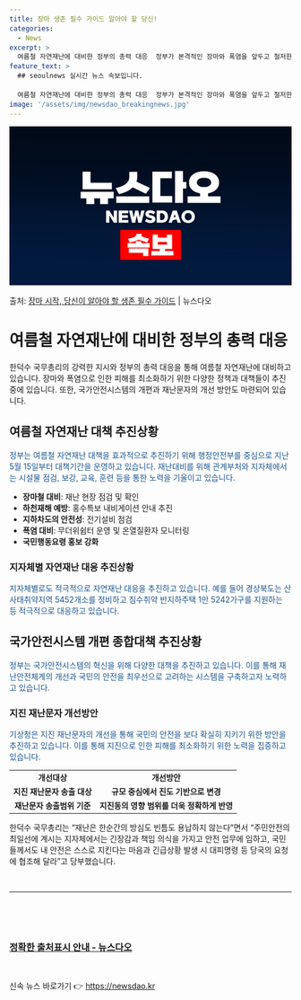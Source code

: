 ```yaml
---
title: 장마 생존 필수 가이드 알아야 할 당신!
categories:
  - News
excerpt: >
  여름철 자연재난에 대비한 정부의 총력 대응  정부가 본격적인 장마와 폭염을 앞두고 철저한 사전 대비와 선제 …
feature_text: >
  ## seoulnews 실시간 뉴스 속보입니다.

  여름철 자연재난에 대비한 정부의 총력 대응  정부가 본격적인 장마와 폭염을 앞두고 철저한 사전 대비와 선제 …
image: '/assets/img/newsdao_breakingnews.jpg'
---
```


![뉴스다오 속보](/assets/img/newsdao_breakingnews.jpg)

<p>출처: <a href="https://newsdao.kr/4498" rel="dofollow">장마 시작, 당신이 알아야 할 생존 필수 가이드</a> | 뉴스다오</p>

<h1>여름철 자연재난에 대비한 정부의 총력 대응</h1>

<p data-ke-size="size16">한덕수 국무총리의 강력한 지시와 정부의 총력 대응을 통해 여름철 자연재난에 대비하고 있습니다. 장마와 폭염으로 인한 피해를 최소화하기 위한 다양한 정책과 대책들이 추진 중에 있습니다. 또한, 국가안전시스템의 개편과 재난문자의 개선 방안도 마련되어 있습니다.</p>

<h2>여름철 자연재난 대책 추진상황</h2>

<p><span style="color: #1a5490;">정부는 여름철 자연재난 대책을 효과적으로 추진하기 위해 행정안전부를 중심으로 지난 5월 15일부터 대책기간을 운영하고 있습니다. 재난대비를 위해 관계부처와 지자체에서는 시설물 점검, 보강, 교육, 훈련 등을 통한 노력을 기울이고 있습니다.</span></p>

<ul>
  <li><b>장마철 대비</b>: 재난 현장 점검 및 확인</li>
  <li><b>하천재해 예방</b>: 홍수특보 내비게이션 안내 추진</li>
  <li><b>지하차도의 안전성</b>: 전기설비 점검</li>
  <li><b>폭염 대비</b>: 무더위쉼터 운영 및 온열질환자 모니터링</li>
  <li><b>국민행동요령 홍보 강화</b></li>
</ul>

<h3>지자체별 자연재난 대응 추진상황</h3>

<p><span style="color: #1a5490;">지자체별로도 적극적으로 자연재난 대응을 추진하고 있습니다. 예를 들어 경상북도는 산사태취약지역 5452개소를 정비하고 침수취약 반지하주택 1만 5242가구를 지원하는 등 적극적으로 대응하고 있습니다.</span></p>

<h2>국가안전시스템 개편 종합대책 추진상황</h2>

<p><span style="color: #1a5490;">정부는 국가안전시스템의 혁신을 위해 다양한 대책을 추진하고 있습니다. 이를 통해 재난안전체계의 개선과 국민의 안전을 최우선으로 고려하는 시스템을 구축하고자 노력하고 있습니다.</span></p>

<h3>지진 재난문자 개선방안</h3>

<p><span style="color: #1a5490;">기상청은 지진 재난문자의 개선을 통해 국민의 안전을 보다 확실히 지키기 위한 방안을 추진하고 있습니다. 이를 통해 지진으로 인한 피해를 최소화하기 위한 노력을 집중하고 있습니다.</span></p>

<table>
  <tr>
    <td style="text-align: center; height: 17px;"><b>개선대상</b></td>
    <td style="text-align: center; height: 17px;"><b>개선방안</b></td>
  </tr>
  <tr>
    <td style="text-align: center; height: 17px;"><b>지진 재난문자 송출 대상</b></td>
    <td style="text-align: center; height: 17px;"><b>규모 중심에서 진도 기반으로 변경</b></td>
  </tr>
  <tr>
    <td style="text-align: center; height: 17px;"><b>재난문자 송출범위 기준</b></td>
    <td style="text-align: center; height: 17px;"><b>지진동의 영향 범위를 더욱 정확하게 반영</b></td>
  </tr>
</table>

<p data-ke-size="size16">한덕수 국무총리는 “재난은 한순간의 방심도 빈틈도 용납하지 않는다”면서 “주민안전의 최일선에 계시는 지자체에서는 긴장감과 책임 의식을 가지고 안전 업무에 임하고, 국민들께서도 내 안전은 스스로 지킨다는 마음과 긴급상황 발생 시 대피명령 등 당국의 요청에 협조해 달라”고 당부했습니다.</p>

<p data-ke-size="size16">&nbsp;</p>

<hr>

<p data-ke-size="size16">&nbsp;</p>

<p data-ke-size="size16">&nbsp;</p>

<h3><a href="https://newsdao.kr/4498">정확한 출처표시 안내 - 뉴스다오</a></h3>

<p data-ke-size="size16">&nbsp;</p> 

신속 뉴스 바로가기 👉 <a href="https://newsdao.kr" rel="dofollow">https://newsdao.kr</a>



